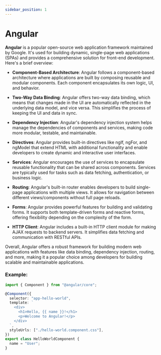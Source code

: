 ```yaml
---
sidebar_position: 1
---
```


# Angular

**Angular** is a popular open-source web application framework maintained by Google. It's used for building dynamic, single-page web applications (SPAs) and provides a comprehensive solution for front-end development. Here's a brief overview:

- **Component-Based Architecture**: Angular follows a component-based architecture where applications are built by composing reusable and modular components. Each component encapsulates its own logic, UI, and behavior.

- **Two-Way Data Binding**: Angular offers two-way data binding, which means that changes made in the UI are automatically reflected in the underlying data model, and vice versa. This simplifies the process of keeping the UI and data in sync.

- **Dependency Injection**: Angular's dependency injection system helps manage the dependencies of components and services, making code more modular, testable, and maintainable.

- **Directives**: Angular provides built-in directives like ngIf, ngFor, and ngModel that extend HTML with additional functionality and enable developers to create dynamic and interactive user interfaces.

- **Services**: Angular encourages the use of services to encapsulate reusable functionality that can be shared across components. Services are typically used for tasks such as data fetching, authentication, or business logic.

- **Routing**: Angular's built-in router enables developers to build single-page applications with multiple views. It allows for navigation between different views/components without full page reloads.

- **Forms**: Angular provides powerful features for building and validating forms. It supports both template-driven forms and reactive forms, offering flexibility depending on the complexity of the form.

- **HTTP Client**: Angular includes a built-in HTTP client module for making AJAX requests to backend servers. It simplifies data fetching and communication with RESTful APIs.

Overall, Angular offers a robust framework for building modern web applications with features like data binding, dependency injection, routing, and more, making it a popular choice among developers for building scalable and maintainable applications.

### Example:

```typescript
import { Component } from "@angular/core";

@Component({
  selector: "app-hello-world",
  template: `
    <div>
      <h1>Hello, {{ name }}!</h1>
      <p>Welcome to Angular!</p>
    </div>
  `,
  styleUrls: ["./hello-world.component.css"],
})
export class HelloWorldComponent {
  name = "User";
}
```

